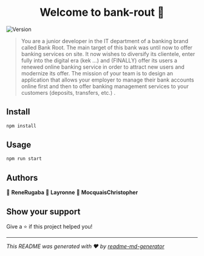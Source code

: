 <h1 align="center">Welcome to bank-rout 👋</h1>
<p>
  <img alt="Version" src="https://img.shields.io/badge/version-0.0.1-blue.svg?cacheSeconds=2592000" />
</p>

> You are a junior developer in the IT department of a banking brand called Bank Root.
> The main target of this bank was until now to offer banking services on site.
> It now wishes to diversify its clientele, enter fully into the digital era (kek …) and (FINALLY) offer its users a renewed online banking service in order to 
> attract new users and modernize its offer.
> The mission of your team is to design an application that allows your employer to manage their bank accounts online first and then to offer banking management 
> services to your customers (deposits, transfers, etc.) .

## Install

```sh
npm install
```

## Usage

```sh
npm run start
```

## Authors

👤 **ReneRugaba** 
👤 **Layronne** 
👤 **MocquaisChristopher**


## Show your support

Give a ⭐️ if this project helped you!

***
_This README was generated with ❤️ by [readme-md-generator](https://github.com/kefranabg/readme-md-generator)_
